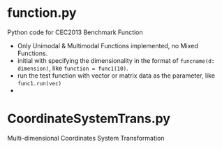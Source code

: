 # function.py
Python code for CEC2013 Benchmark Function
- Only Unimodal & Multimodal Functions implemented, no Mixed Functions.
- initial with specifying the dimensionality in the format of ```funcname(d: dimension)```, like ```function = func1(10)```.
- run the test function with vector or matrix data as the parameter, like ```func1.run(vec)```
- 
# CoordinateSystemTrans.py
Multi-dimensional Coordinates System Transformation


<!---
Vradimir/Vradimir is a ✨ special ✨ repository because its `README.md` (this file) appears on your GitHub profile.
You can click the Preview link to take a look at your changes.
--->
